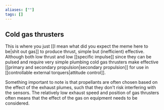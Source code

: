```yaml
---
aliases: [""]
tags: []
---
```


## Cold gas thrusters

This is where you just [[I mean what did you expect the meme here to be|shit out gas]] to produce thrust, simple but (inefficient) effective. Although both low thrust and low [[specific impulse]] since they can be pulsed and require very simple plumbing cold gas thrusters make effective [[primary and secondary propulsion|secondary propulsion]] for use in [[controllable external torquers|attitude control]].

Something important to note is that propellants are often chosen based on the effect of the exhaust plumes, such that they don't risk interfering with the sensors. The relatively low exhaust speed and position of gas thrusters often means that the effect of the gas on equipment needs to be considered.